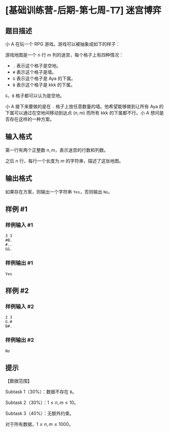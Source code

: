 # [基础训练营-后期-第七周-T7] 迷宫博弈

## 题目描述

小 A 在玩一个 RPG 游戏。游戏可以被抽象成如下的样子：

游戏地图是一个 $n$ 行 $m$ 列的迷宫，每个格子上有四种情况：

- `.` 表示这个格子是空地。
- `#` 表示这个格子是墙。
- `G` 表示这个格子是 Aya 的下属。
- `B` 表示这个格子是 kkk 的下属。

`G`，`B` 格子都可以认为是空地。

小 A 接下来要做的是在 `.` 格子上放任意数量的墙。他希望能够做到让所有 Aya 的下属可以通过在空地间移动到达点 $(n,m)$ 而所有 kkk 的下属都不行。小 A 想问是否存在这样的一种方案。

## 输入格式

第一行有两个正整数 $n,m$，表示迷宫的行数和列数。  

之后 $n$ 行，每行一个长度为 $m$ 的字符串，描述了这张地图。

## 输出格式

如果存在方案，则输出一个字符串 `Yes`，否则输出 `No`。

## 样例 #1

### 样例输入 #1

```
3 3
#B.
#..
GG.
```

### 样例输出 #1

```
Yes
```

## 样例 #2

### 样例输入 #2

```
2 3
G.#
B#.
```

### 样例输出 #2

```
No
```

## 提示

【数据范围】

Subtask 1（30%）：数据不存在 `B`。

Subtask 2（30%）：$1 \leq n,m \leq 10$。

Subtask 3（40%）：无额外约束。

对于所有数据，$1 \leq n,m \leq 1000$。